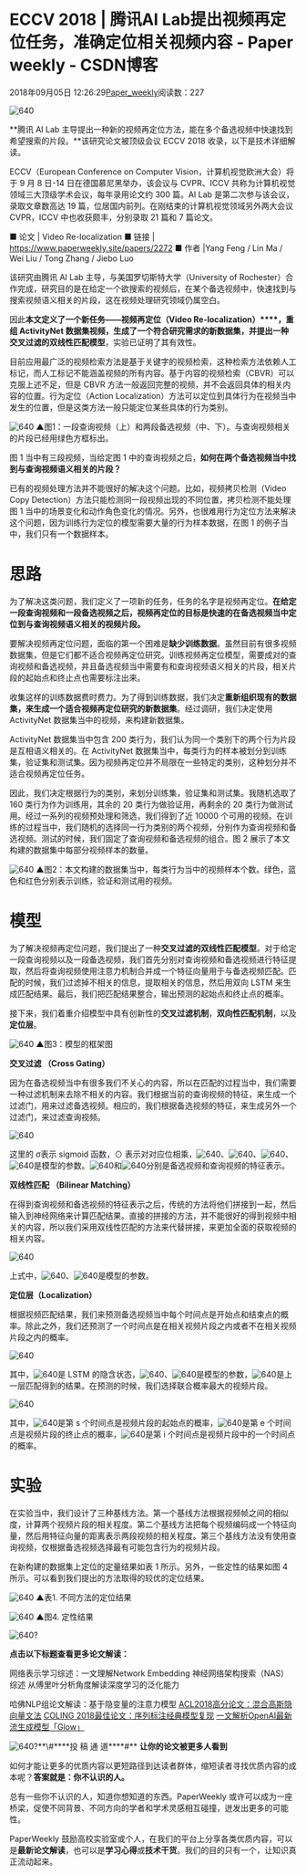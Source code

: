 
# ECCV 2018 | 腾讯AI Lab提出视频再定位任务，准确定位相关视频内容 - Paper weekly - CSDN博客


2018年09月05日 12:26:29[Paper_weekly](https://me.csdn.net/c9Yv2cf9I06K2A9E)阅读数：227


![640](https://ss.csdn.net/p?https://mmbiz.qpic.cn/mmbiz_gif/VBcD02jFhgm9RFr5icmiaj0bibJxUeIGdAFHNM4G6PJEiccw293RuVnOiadQ4zcdibdJa5FFfn0ZMgpbKib4AAKD8dm2w/640)

**腾讯 AI Lab 主导提出一种新的视频再定位方法，能在多个备选视频中快速找到希望搜索的片段。**该研究论文被顶级会议 ECCV 2018 收录，以下是技术详细解读。

ECCV（European Conference on Computer Vision，计算机视觉欧洲大会）将于 9 月 8 日-14 日在德国慕尼黑举办，该会议与 CVPR、ICCV 共称为计算机视觉领域三大顶级学术会议，每年录用论文约 300 篇。AI Lab 是第二次参与该会议，录取文章数高达 19 篇，位居国内前列。在刚结束的计算机视觉领域另外两大会议 CVPR，ICCV 中也收获颇丰，分别录取 21 篇和 7 篇论文。

■ 论文 | Video Re-localization
■ 链接 | https://www.paperweekly.site/papers/2272
■ 作者 |Yang Feng / Lin Ma / Wei Liu / Tong Zhang / Jiebo Luo

该研究由腾讯 AI Lab 主导，与美国罗切斯特大学（University of Rochester）合作完成，研究目的是在给定一个欲搜索的视频后，在某个备选视频中，快速找到与搜索视频语义相关的片段，这在视频处理研究领域仍属空白。

因此**本文定义了一个新任务——视频再定位（Video Re-localization）****，重组 ActivityNet 数据集视频，生成了一个符合研究需求的新数据集，并提出一种交叉过滤的双线性匹配模型**，实验已证明了其有效性。

目前应用最广泛的视频检索方法是基于关键字的视频检索，这种检索方法依赖人工标记，而人工标记不能涵盖视频的所有内容。基于内容的视频检索（CBVR）可以克服上述不足，但是 CBVR 方法一般返回完整的视频，并不会返回具体的相关内容的位置。行为定位（Action Localization）方法可以定位到具体行为在视频当中发生的位置，但是这类方法一般只能定位某些具体的行为类别。

![640](https://ss.csdn.net/p?https://mmbiz.qpic.cn/mmbiz_png/VBcD02jFhgmVT3JhZhvoCB9WwjTBzYMqiakc2rBJZXvMYyQlJUQ1134tZfRibPDMWpunfjhxfUia0ldR407eOQC9g/640)
▲图1：一段查询视频（上）和两段备选视频（中、下）。与查询视频相关的片段已经用绿色方框标出。

图 1 当中有三段视频，当给定图 1 中的查询视频之后，**如何在两个备选视频当中找到与查询视频语义相关的片段？**

已有的视频处理方法并不能很好的解决这个问题。比如，视频拷贝检测（Video Copy Detection）方法只能检测同一段视频出现的不同位置，拷贝检测不能处理图 1 当中的场景变化和动作角色变化的情况。另外，也很难用行为定位方法来解决这个问题，因为训练行为定位的模型需要大量的行为样本数据，在图 1 的例子当中，我们只有一个数据样本。

# 思路

为了解决这类问题，我们定义了一项新的任务，任务的名字是视频再定位。**在给定一段查询视频和一段备选视频之后，视频再定位的目标是快速的在备选视频当中定位到与查询视频语义相关的视频片段。**

要解决视频再定位问题，面临的第一个困难是**缺少训练数据**。虽然目前有很多视频数据集，但是它们都不适合视频再定位研究。训练视频再定位模型，需要成对的查询视频和备选视频，并且备选视频当中需要有和查询视频语义相关的片段，相关片段的起始点和终止点也需要标注出来。

收集这样的训练数据费时费力。为了得到训练数据，我们决定**重新组织现有的数据集，来生成一个适合视频再定位研究的新数据集**。经过调研，我们决定使用 ActivityNet 数据集当中的视频，来构建新数据集。

ActivityNet 数据集当中包含 200 类行为，我们认为同一个类别下的两个行为片段是互相语义相关的。在 ActivityNet 数据集当中，每类行为的样本被划分到训练集，验证集和测试集。因为视频再定位并不局限在一些特定的类别，这种划分并不适合视频再定位任务。

因此，我们决定根据行为的类别，来划分训练集，验证集和测试集。我随机选取了 160 类行为作为训练用，其余的 20 类行为做验证用，再剩余的 20 类行为做测试用。经过一系列的视频预处理和筛选，我们得到了近 10000 个可用的视频。在训练的过程当中，我们随机的选择同一行为类别的两个视频，分别作为查询视频和备选视频。测试的时候，我们固定了查询视频和备选视频的组合。图 2 展示了本文构建的数据集中每部分视频样本的数量。

![640](https://ss.csdn.net/p?https://mmbiz.qpic.cn/mmbiz_png/VBcD02jFhgmVT3JhZhvoCB9WwjTBzYMqLNQY9e0vIUOgfj0LvbKzCwdGPNw9HSSYaHF3xszib9EJXyLiaiasdKIPw/640)
▲图2：本文构建的数据集当中，每类行为当中的视频样本个数。绿色，蓝色和红色分别表示训练，验证和测试用的视频。

# 模型

为了解决视频再定位问题，我们提出了一种**交叉过滤的双线性匹配模型**。对于给定一段查询视频以及一段备选视频，我们首先分别对查询视频和备选视频进行特征提取，然后将查询视频使用注意力机制合并成一个特征向量用于与备选视频匹配。匹配的时候，我们过滤掉不相关的信息，提取相关的信息，然后用双向 LSTM 来生成匹配结果。最后，我们把匹配结果整合，输出预测的起始点和终止点的概率。

接下来，我们着重介绍模型中具有创新性的**交叉过滤机制**，**双向性匹配机制**，以及**定位层**。

![640](https://ss.csdn.net/p?https://mmbiz.qpic.cn/mmbiz_png/VBcD02jFhgmVT3JhZhvoCB9WwjTBzYMqvCISicDnb5Er2SfnST0bfPgnO6QO1HlUV3O26OG6Rho35wKFqu8UZWA/640)
▲图3：模型的框架图

**交叉过滤 （Cross Gating）**

因为在备选视频当中有很多我们不关心的内容，所以在匹配的过程当中，我们需要一种过滤机制来去除不相关的内容。我们根据当前的查询视频的特征，来生成一个过滤门，用来过滤备选视频。相应的，我们根据备选视频的特征，来生成另外一个过滤门，来过滤查询视频。

![640](https://ss.csdn.net/p?https://mmbiz.qpic.cn/mmbiz_png/VBcD02jFhgmVT3JhZhvoCB9WwjTBzYMqP9mHybJkicvVfF0P1mZ6ibticq2ia3Q1r8b0iandHJTEFqodTSRLwsyUXyQ/640)

这里的 σ表示 sigmoid 函数，⊙ 表示对对应位相乘，![640](https://ss.csdn.net/p?https://mmbiz.qpic.cn/mmbiz_png/VBcD02jFhgmVT3JhZhvoCB9WwjTBzYMqZAyHOU54jspVhD4XrPksknlsm1rshom2TLhvNRXVHKQnMc35yiaTqQg/640)、![640](https://ss.csdn.net/p?https://mmbiz.qpic.cn/mmbiz_png/VBcD02jFhgmVT3JhZhvoCB9WwjTBzYMqsib5bU5C5sRiavXdWKE6ORciclmqiaBr5EGMmVpRLDELM6zN1YlMsEaLlw/640)、![640](https://ss.csdn.net/p?https://mmbiz.qpic.cn/mmbiz_png/VBcD02jFhgmVT3JhZhvoCB9WwjTBzYMq4OuRryvYDvZvEjpTn4aAia6ib8ic1PVQYG6n8771KH5yAicj4T1FLzAlMg/640)、![640](https://ss.csdn.net/p?https://mmbiz.qpic.cn/mmbiz_png/VBcD02jFhgmVT3JhZhvoCB9WwjTBzYMqwhJTILAQGO07B9DqGA8LeSBon1hrf9iarXnqoWPCodESSia7rxMHhzibw/640)是模型的参数。![640](https://ss.csdn.net/p?https://mmbiz.qpic.cn/mmbiz_png/VBcD02jFhgmVT3JhZhvoCB9WwjTBzYMqAMOVAxz9RHyia8a5AMlSLMQCY9oHt4U2sypl1kgsGdDSvLibJgHxWAGw/640)和![640](https://ss.csdn.net/p?https://mmbiz.qpic.cn/mmbiz_png/VBcD02jFhgmVT3JhZhvoCB9WwjTBzYMqXuKvrQian2D8wErJO7iciaTaxiaRnibZic0BgujEccBKutDuQZ1aaGdyfMQA/640)分别是备选视频和查询视频的特征表示。

**双线性匹配 （Bilinear Matching）**

在得到查询视频和备选视频的特征表示之后，传统的方法将他们拼接到一起，然后输入到神经网络来计算匹配结果。直接的拼接的方法，并不能很好的得到视频中相关的内容，所以我们采用双线性匹配的方法来代替拼接，来更加全面的获取视频的相关内容。

![640](https://ss.csdn.net/p?https://mmbiz.qpic.cn/mmbiz_png/VBcD02jFhgmVT3JhZhvoCB9WwjTBzYMqzP3dU4mzWicvrLCmQKhgrHyTZYryGgluVxz3gLP3hicMhr8iar5PARe4A/640)

上式中，![640](https://ss.csdn.net/p?https://mmbiz.qpic.cn/mmbiz_png/VBcD02jFhgmVT3JhZhvoCB9WwjTBzYMq8asWdbvEpgfcKTp7PFt1umLqQ4Dgiaibcpr4ibYKab4hXib4Bfic6AVCs6A/640)、![640](https://ss.csdn.net/p?https://mmbiz.qpic.cn/mmbiz_png/VBcD02jFhgmVT3JhZhvoCB9WwjTBzYMqKVsPWdPUnf48Mw4PGkSAxBv8icEDm5HmPOGhlS2YHBKSACZcdjt51icg/640)是模型的参数。

**定位层（Localization）**

根据视频匹配结果，我们来预测备选视频当中每个时间点是开始点和结束点的概率。除此之外，我们还预测了一个时间点是在相关视频片段之内或者不在相关视频片段之内的概率。

![640](https://ss.csdn.net/p?https://mmbiz.qpic.cn/mmbiz_png/VBcD02jFhgmVT3JhZhvoCB9WwjTBzYMqJw5OGNOPuy6icAXugwNFv1YDDicMGEWHLwl7ZvalPKD7GaFZYZIiakeKw/640)

其中，![640](https://ss.csdn.net/p?https://mmbiz.qpic.cn/mmbiz_png/VBcD02jFhgmVT3JhZhvoCB9WwjTBzYMqSSHhzOVwSHq00TH8xFt3bWGTozHpHiaGwP6qrslIVlxmYVbfgkFBiaow/640)是 LSTM 的隐含状态，![640](https://ss.csdn.net/p?https://mmbiz.qpic.cn/mmbiz_png/VBcD02jFhgmVT3JhZhvoCB9WwjTBzYMq5uD8PQvpjomMMn6ZWHFlsBpEIn6cYq98c8jxOUkS35nstmiaF44RUVg/640)、![640](https://ss.csdn.net/p?https://mmbiz.qpic.cn/mmbiz_png/VBcD02jFhgmVT3JhZhvoCB9WwjTBzYMqlNBnP5Kvwxjex8kjxN04KL1NH8D3QibnlqkGsI06ThRcM0XACtib9UAQ/640)是模型的参数，![640](https://ss.csdn.net/p?https://mmbiz.qpic.cn/mmbiz_png/VBcD02jFhgmVT3JhZhvoCB9WwjTBzYMqB10gclRXJ7Jib5MF72n6HIm4nuC9nAdY4nqtX9GZVNia3EUzaf2l2gtg/640)是上一层匹配得到的结果。在预测的时候，我们选择联合概率最大的视频片段。

![640](https://ss.csdn.net/p?https://mmbiz.qpic.cn/mmbiz_png/VBcD02jFhgmVT3JhZhvoCB9WwjTBzYMqae0ibVXjBPG1akc7c2Y2ohiaHYoydN4RlkDmic6KcrxuoCtLo16BPqzfA/640)

其中，![640](https://ss.csdn.net/p?https://mmbiz.qpic.cn/mmbiz_png/VBcD02jFhgmVT3JhZhvoCB9WwjTBzYMqL3OibRwBIvyJbjL4tW5Ys6AMaTYr3ro5aiaf1buu2XKwc7oSpcZDpIvg/640)是第 s 个时间点是视频片段的起始点的概率，![640](https://ss.csdn.net/p?https://mmbiz.qpic.cn/mmbiz_png/VBcD02jFhgmVT3JhZhvoCB9WwjTBzYMqc5K8icnOPlK3zcrMpbibmGNubibNuQL07cCrRtBtnWRkcPP6Byw8vJPibg/640)是第 e 个时间点是视频片段的终止点的概率，![640](https://ss.csdn.net/p?https://mmbiz.qpic.cn/mmbiz_png/VBcD02jFhgmVT3JhZhvoCB9WwjTBzYMqU5M0oXmMa1DKk5nu5ENbbUcUk7H4A0smAROEXLOPCXVkic4Z8JpJApQ/640)是第 i 个时间点是视频片段中的一个时间点的概率。

# 实验

在实验当中，我们设计了三种基线方法。第一个基线方法根据视频帧之间的相似度，计算两个视频片段的相关程度。第二个基线方法把每个视频编码成一个特征向量，然后用特征向量的距离表示两段视频的相关程度。第三个基线方法没有使用查询视频，仅根据备选视频选择最有可能包含行为的视频片段。

在新构建的数据集上定位的定量结果如表 1 所示。另外，一些定性的结果如图 4 所示。可以看到我们提出的方法取得的较优的定位结果。

![640](https://ss.csdn.net/p?https://mmbiz.qpic.cn/mmbiz_png/VBcD02jFhgmVT3JhZhvoCB9WwjTBzYMqHmsUbaKUqdfkkHSEaDr0psAcz4y3nnrdKjkkljMEgcXbo4iaKtwE73Q/640)
▲表1. 不同方法的定位结果

![640](https://ss.csdn.net/p?https://mmbiz.qpic.cn/mmbiz_png/VBcD02jFhgmVT3JhZhvoCB9WwjTBzYMq4xicUclFs8WwGMQTNdBpR00Fmibtb758wA0AnT8fibicwatscuWQmiaFjCw/640)
▲图4. 定性结果

![640?](https://ss.csdn.net/p?https://mmbiz.qpic.cn/mmbiz_png/VBcD02jFhgmPEF4lW0pL5weJia5y4xhJbog2pIZZ3ZCgVUDynvus6rCzNKGAAAI6R8jaXTpYPISCMicpFegVdG0g/640?)


**点击以下标题查看更多论文解读：**

网络表示学习综述：一文理解Network Embedding
神经网络架构搜索（NAS）综述
从傅里叶分析角度解读深度学习的泛化能力

哈佛NLP组论文解读：基于隐变量的注意力模型
[ACL2018高分论文：混合高斯隐向量文法](http://mp.weixin.qq.com/s?__biz=MzIwMTc4ODE0Mw==&mid=2247490152&idx=1&sn=ee9c70c701d5ba74423318865ecdb44f&chksm=96e9c5e8a19e4cfeddb4d92d86415c54f511427f8851c5f22b596c68128b85512bf7a62cf729&scene=21#wechat_redirect)
[COLING 2018最佳论文：序列标注经典模型复现](http://mp.weixin.qq.com/s?__biz=MzIwMTc4ODE0Mw==&mid=2247490099&idx=1&sn=2d2497999186b979dd557fe3133b7606&chksm=96e9c5b3a19e4ca550a7ae55705af84e941b1aba14cb21f3f2ffc366df837d387575f8529cf2&scene=21#wechat_redirect)
[一文解析OpenAI最新流生成模型「Glow」](http://mp.weixin.qq.com/s?__biz=MzIwMTc4ODE0Mw==&mid=2247490358&idx=1&sn=b4b5d6014bdd365456d500537ba5bcad&chksm=96e9c4b6a19e4da08710a55935dc2e15b00838d5395fdf2a424c50dedff9af7fa11441741b9d&scene=21#wechat_redirect)



![640?](https://ss.csdn.net/p?https://mmbiz.qpic.cn/mmbiz_gif/xuKyIMVqtF2cO2WSmiccOqL8YlIwp5Xv2cqdDp6ANbUt8yibCc1cgQQrPHLKhf73icQGHves57M2XMZLJxIhF0e7g/640?)**\#****投 稿 通 道****\#**
**让你的论文被更多人看到**

如何才能让更多的优质内容以更短路径到达读者群体，缩短读者寻找优质内容的成本呢？**答案就是：你不认识的人。**

总有一些你不认识的人，知道你想知道的东西。PaperWeekly 或许可以成为一座桥梁，促使不同背景、不同方向的学者和学术灵感相互碰撞，迸发出更多的可能性。

PaperWeekly 鼓励高校实验室或个人，在我们的平台上分享各类优质内容，可以是**最新论文解读**，也可以是**学习心得**或**技术干货**。我们的目的只有一个，让知识真正流动起来。


